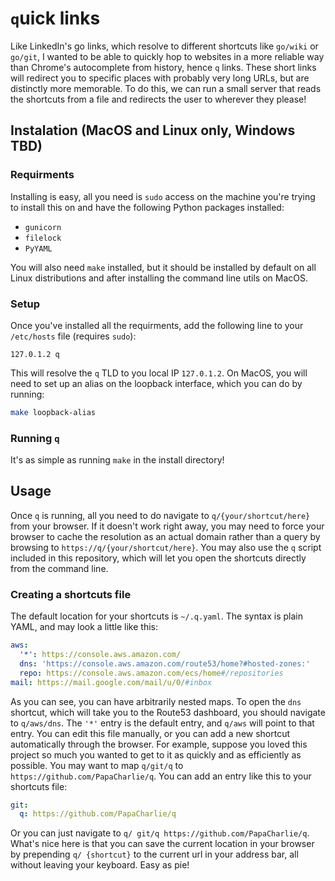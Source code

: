 # `q`uick links

Like LinkedIn's go links, which resolve to different shortcuts like `go/wiki` or `go/git`, I wanted to be able to quickly hop to websites in a more reliable way than Chrome's autocomplete from history, hence `q` links. These short links will redirect you to specific places with probably very long URLs, but are distinctly more memorable. To do this, we can run a small server that reads the shortcuts from a file and redirects the user to wherever they please!

## Instalation (MacOS and Linux only, Windows TBD)

### Requirments

Installing is easy, all you need is `sudo` access on the machine you're trying to install this on and have the following Python packages installed:

+ `gunicorn`
+ `filelock`
+ `PyYAML`

You will also need `make` installed, but it should be installed by default on all Linux distributions and after installing the command line utils on MacOS.

### Setup

Once you've installed all the requirments, add the following line to your `/etc/hosts` file (requires `sudo`):

```
127.0.1.2 q
```

This will resolve the `q` TLD to you local IP `127.0.1.2`. On MacOS, you will need to set up an alias on the loopback interface, which you can do by running:
```bash
make loopback-alias
```

### Running `q`

It's as simple as running `make` in the install directory!

## Usage

Once `q` is running, all you need to do navigate to `q/{your/shortcut/here}` from your browser. If it doesn't work right away, you may need to force your browser to cache the resolution as an actual domain rather than a query by browsing to `https://q/{your/shortcut/here}`. You may also use the `q` script included in this repository, which will let you open the shortcuts directly from the command line.

### Creating a shortcuts file

The default location for your shortcuts is `~/.q.yaml`. The syntax is plain YAML, and may look a little like this:

```yaml
aws:
  '*': https://console.aws.amazon.com/
  dns: 'https://console.aws.amazon.com/route53/home?#hosted-zones:'
  repo: https://console.aws.amazon.com/ecs/home#/repositories
mail: https://mail.google.com/mail/u/0/#inbox
```

As you can see, you can have arbitrarily nested maps. To open the `dns` shortcut, which will take you to the Route53 dashboard, you should navigate to `q/aws/dns`. The `'*'` entry is the default entry, and `q/aws` will point to that entry. You can edit this file manually, or you can add a new shortcut automatically through the browser. For example, suppose you loved this project so much you wanted to get to it as quickly and as efficiently as possible. You may want to map `q/git/q` to `https://github.com/PapaCharlie/q`. You can add an entry like this to your shortcuts file:

```yaml
git:
  q: https://github.com/PapaCharlie/q
```

Or you can just navigate to `q/ git/q https://github.com/PapaCharlie/q`. What's nice here is that you can save the current location in your browser by prepending `q/ {shortcut}` to the current url in your address bar, all without leaving your keyboard. Easy as pie!



